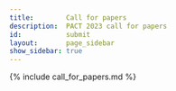 ```yaml
---
title:        Call for papers
description:  PACT 2023 call for papers
id:           submit
layout:       page_sidebar
show_sidebar: true
---
```


{% include call_for_papers.md %}
